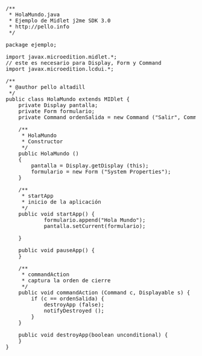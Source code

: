 <pre class="brush: js">
/**
&nbsp;* HolaMundo.java
&nbsp;* Ejemplo de Midlet j2me SDK 3.0
&nbsp;* http://pello.info
&nbsp;*/

package ejemplo;

import javax.microedition.midlet.*;
// este es necesario para Display, Form y Command
import javax.microedition.lcdui.*;

/**
&nbsp;* @author pello altadill
&nbsp;*/
public class HolaMundo extends MIDlet {
&nbsp;&nbsp;&nbsp; private Display pantalla;
&nbsp;&nbsp;&nbsp; private Form formulario;
&nbsp;&nbsp;&nbsp; private Command ordenSalida = new Command (&quot;Salir&quot;, Command.EXIT, 1);

&nbsp;&nbsp;&nbsp; /**
&nbsp;&nbsp;&nbsp;&nbsp; * HolaMundo
&nbsp;&nbsp;&nbsp;&nbsp; * Constructor
&nbsp;&nbsp;&nbsp;&nbsp; */
&nbsp;&nbsp;&nbsp; public HolaMundo ()
&nbsp;&nbsp;&nbsp; {
&nbsp;&nbsp;&nbsp;&nbsp;&nbsp;&nbsp;&nbsp; pantalla = Display.getDisplay (this);
&nbsp;&nbsp;&nbsp;&nbsp;&nbsp;&nbsp;&nbsp; formulario = new Form (&quot;System Properties&quot;);
&nbsp;&nbsp;&nbsp; }

&nbsp;&nbsp;&nbsp; /**
&nbsp;&nbsp;&nbsp;&nbsp; * startApp
&nbsp;&nbsp;&nbsp;&nbsp; * inicio de la aplicaci&oacute;n
&nbsp;&nbsp;&nbsp;&nbsp; */
&nbsp;&nbsp;&nbsp; public void startApp() {
&nbsp;&nbsp;&nbsp;&nbsp;&nbsp;&nbsp;&nbsp;&nbsp;&nbsp;&nbsp;&nbsp; formulario.append(&quot;Hola Mundo&quot;);
&nbsp;&nbsp;&nbsp;&nbsp;&nbsp;&nbsp;&nbsp;&nbsp;&nbsp;&nbsp;&nbsp; pantalla.setCurrent(formulario);

&nbsp;&nbsp;&nbsp; }

&nbsp;&nbsp;&nbsp; public void pauseApp() {
&nbsp;&nbsp;&nbsp; }

&nbsp;&nbsp;&nbsp; /**
&nbsp;&nbsp;&nbsp;&nbsp; * commandAction
&nbsp;&nbsp;&nbsp;&nbsp; * captura la orden de cierre
&nbsp;&nbsp;&nbsp;&nbsp; */
&nbsp;&nbsp;&nbsp; public void commandAction (Command c, Displayable s) {
&nbsp;&nbsp;&nbsp;&nbsp;&nbsp;&nbsp;&nbsp; if (c == ordenSalida) {
&nbsp;&nbsp;&nbsp;&nbsp;&nbsp;&nbsp;&nbsp;&nbsp;&nbsp;&nbsp;&nbsp; destroyApp (false);
&nbsp;&nbsp;&nbsp;&nbsp;&nbsp;&nbsp;&nbsp;&nbsp;&nbsp;&nbsp;&nbsp; notifyDestroyed ();
&nbsp;&nbsp;&nbsp;&nbsp;&nbsp;&nbsp;&nbsp; }
&nbsp;&nbsp;&nbsp; }

&nbsp;&nbsp;&nbsp; public void destroyApp(boolean unconditional) {
&nbsp;&nbsp;&nbsp; }
}

</pre>
<p>
	&nbsp;</p>
